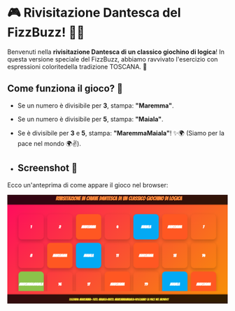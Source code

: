 # 🎮 Rivisitazione Dantesca del FizzBuzz! 🧠💡

Benvenuti nella **rivisitazione Dantesca di un classico giochino di logica**! In questa versione speciale del FizzBuzz, abbiamo ravvivato l'esercizio con espressioni coloritedella tradizione TOSCANA. 🚀

## Come funziona il gioco? 🤔
- Se un numero è divisibile per **3**, stampa: **"Maremma"**.
- Se un numero è divisibile per **5**, stampa: **"Maiala"**.
- Se è divisibile per **3** e **5**, stampa: **"MaremmaMaiala"**! ✨🌍 (Siamo per la pace nel mondo 🌍✌️).

- ## Screenshot 📸
Ecco un'anteprima di come appare il gioco nel browser:

![Screenshot del gioco](screen.png)
